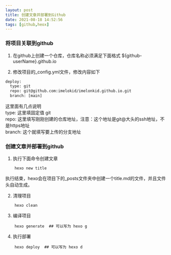 ```yaml
---
layout: post
title: 创建文章并部署到Github
date: 2021-08-18 14:52:56
tags: [github,heox]
---
```


### 将项目关联到github
1. 在github上创建一个仓库，仓库名称必须满足下面格式
${github-userName}.github.io

2. 修改项目的_config.yml文件，修改内容如下
```xml
deploy:
  type: git
  repo: git@github.com:imelokid/imelonkid.github.io.git
  branch: [main]
```
这里面有几点说明  
type: 这里填固定值 git  
repo: 这里填写刚刚创建的仓库地址，注意：这个地址是git@大头的ssh地址，不是https地址  
branch: 这个就填写要上传的分支地址

### 创建文章并部署到github
1. 执行下面命令创建文章
```shell
    hexo new title
```
执行结束，hexo会在项目下的_posts文件夹中创建一个title.md的文件，并且文件头自动生成。

2. 清理项目
```shell
    hexo clean
```
3. 编译项目
```shell
    hexo generate  ## 可以写为 hexo g
```

4. 执行部署
```shell
    hexo deploy  ## 可以写为 hexo d
```